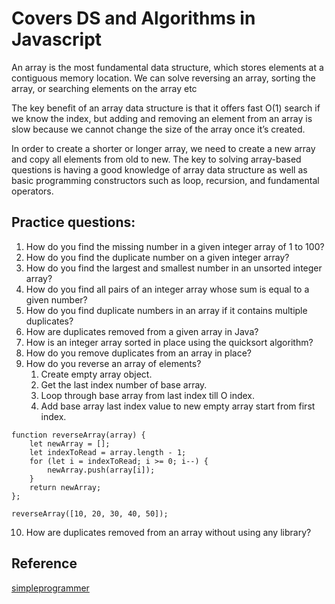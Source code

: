 
# Covers DS and Algorithms in Javascript

An array is the most fundamental data structure, which stores elements at a contiguous memory location. We can solve reversing an array, sorting the array, or searching elements on the array etc

The key benefit of an array data structure is that it offers fast O(1) search if we know the index, but adding and removing an element from an array is slow because we cannot change the size of the array once it’s created.

In order to create a shorter or longer array, we need to create a new array and copy all elements from old to new. The key to solving array-based questions is having a good knowledge of array data structure as well as basic programming constructors such as loop, recursion, and fundamental operators.

## Practice questions:

1. How do you find the missing number in a given integer array of 1 to 100?
2. How do you find the duplicate number on a given integer array?
3. How do you find the largest and smallest number in an unsorted integer array?
4. How do you find all pairs of an integer array whose sum is equal to a given number?
5. How do you find duplicate numbers in an array if it contains multiple duplicates?
6. How are duplicates removed from a given array in Java?
7. How is an integer array sorted in place using the quicksort algorithm?
8. How do you remove duplicates from an array in place?
9. How do you reverse an array of elements?
    1. Create empty array object.
    2. Get the last index number of base array.
    3. Loop through base array from last index till O index.
    4. Add base array last index value to new empty array start from first index.
```javascipt
function reverseArray(array) {
    let newArray = [];
    let indexToRead = array.length - 1;
    for (let i = indexToRead; i >= 0; i--) {
        newArray.push(array[i]);
    }
    return newArray;
};

reverseArray([10, 20, 30, 40, 50]);
```
10. How are duplicates removed from an array without using any library?

## Reference

[simpleprogrammer](https://simpleprogrammer.com/programming-interview-questions/)
